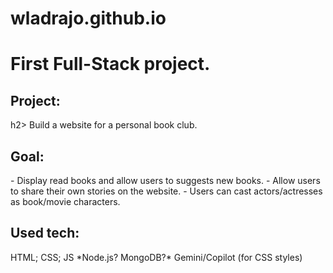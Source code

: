 # wladrajo.github.io
<h1>First Full-Stack project.</h1>

<h2>Project:</h2>h2>
Build a website for a personal book club.

<h2>Goal:</h2>
- Display read books and allow users to suggests new books.
- Allow users to share their own stories on the website.
- Users can cast actors/actresses as book/movie characters.

<h2>Used tech:</h2>
HTML; CSS; JS
*Node.js? MongoDB?*
Gemini/Copilot (for CSS styles)
